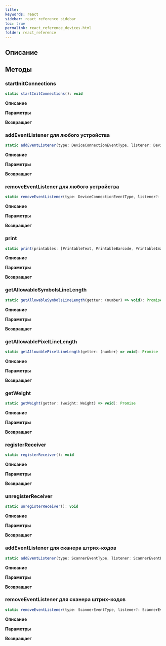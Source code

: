 ```yaml
---
title:
keywords: react
sidebar: react_reference_sidebar
toc: true
permalink: react_reference_devices.html
folder: react_reference
---
```


## Описание

## Методы

### startInitConnections

```js
static startInitConnections(): void
```

**Описание**

**Параметры**

**Возвращает**

### addEventListener для любого устройства

```js
static addEventListener(type: DeviceConnectionEventType, listener: DeviceConnectionEventListener, isGlobal: boolean): void
```

**Описание**

**Параметры**

**Возвращает**

### removeEventListener для любого устройства

```js
static removeEventListener(type: DeviceConnectionEventType, listener?: DeviceConnectionEventListener): boolean
```

**Описание**

**Параметры**

**Возвращает**

### print

```js
static print(printables: [PrintableText, PrintableBarcode, PrintableImage]): Promise
```

**Описание**

**Параметры**

**Возвращает**

### getAllowableSymbolsLineLength

```js
static getAllowableSymbolsLineLength(getter: (number) => void): Promise
```

**Описание**

**Параметры**

**Возвращает**

### getAllowablePixelLineLength

```js
static getAllowablePixelLineLength(getter: (number) => void): Promise
```

**Описание**

**Параметры**

**Возвращает**

### getWeight

```js
static getWeight(getter: (weight: Weight) => void): Promise
```

**Описание**

**Параметры**

**Возвращает**

### registerReceiver

```js
static registerReceiver(): void
```

**Описание**

**Параметры**

**Возвращает**

### unregisterReceiver

```js
static unregisterReceiver(): void
```

**Описание**

**Параметры**

**Возвращает**

### addEventListener для сканера штрих-кодов

```js
static addEventListener(type: ScannerEventType, listener: ScannerEventListener, isGlobal: boolean): void
```

**Описание**

**Параметры**

**Возвращает**

### removeEventListener для сканера штрих-кодов

```js
static removeEventListener(type: ScannerEventType, listener?: ScannerEventListener): boolean
```

**Описание**

**Параметры**

**Возвращает**
